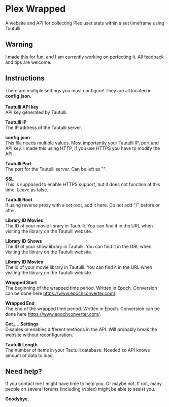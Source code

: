 # Plex Wrapped
A website and API for collecting Plex user stats within a set timeframe using Tautulli.

## Warning
I made this for fun, and I am currently working on perfecting it. All feedback and tips are welcome.

## Instructions
There are multiple settings you must configure! They are all located in <b>config.json</b>.
<br><br>
<b>Tautulli API key</b><br>
API key generated by Tautulli.

<b>Tautulli IP</b><br>
The IP address of the Tautulli server.

<b>config.json</b><br>
This file needs multiple values. Most importantly your Tautulli IP, port and API key. I made this using HTTP, if you use HTTPS you have to modify the API.

<b>Tautulli Port</b><br>
The port for the Tautulli server. Can be left as "".

<b>SSL</b><br>
This is supposed to enable HTTPS support, but it does not function at this time. Leave as false.

<b>Tautulli Root</b><br>
If using reverse proxy with a set root, add it here. Do not add "/" before or after.

<b>Library ID Movies</b><br>
The ID of your movie library in Tautulli. You can find it in the URL when visiting the library on the Tautulli website.

<b>Library ID Shows</b><br>
The ID of your show library in Tautulli. You can find it in the URL when visiting the library on the Tautulli website.

<b>Library ID Movies</b><br>
The id of your movie library in Tautulli. You can find it in the URL when visiting the library on the Tautulli website.

<b>Wrapped Start</b><br>
The beginning of the wrapped time period. Written in Epoch. Conversion can be done here https://www.epochconverter.com/.

<b>Wrapped End</b><br>
The end of the wrapped time period. Written in Epoch. Conversion can be done here https://www.epochconverter.com/.

<b>Get_... Settings</b><br>
Disables or enables different methods in the API. Will probably break the website without reconfiguration.

<b>Tautulli Length</b><br>
The number of items in your Tautulli database. Needed so API knows amount of data to load.

## Need help?
If you contact me I might have time to help you. Or maybe not. If not, many people on several forums (including /r/plex) might be able to assist you.

<b>Goodybye.</b>
